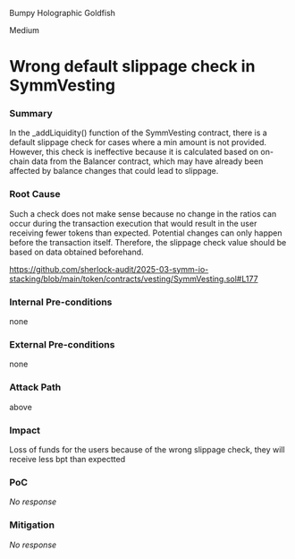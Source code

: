 Bumpy Holographic Goldfish

Medium

# Wrong default slippage check in SymmVesting

### Summary

In the _addLiquidity() function of the SymmVesting contract, there is a default slippage check for cases where a min amount is not provided. However, this check is ineffective because it is calculated based on on-chain data from the Balancer contract, which may have already been affected by balance changes that could lead to slippage.



### Root Cause

Such a check does not make sense because no change in the ratios can occur during the transaction execution that would result in the user receiving fewer tokens than expected. Potential changes can only happen before the transaction itself. Therefore, the slippage check value should be based on data obtained beforehand.

https://github.com/sherlock-audit/2025-03-symm-io-stacking/blob/main/token/contracts/vesting/SymmVesting.sol#L177

### Internal Pre-conditions

none

### External Pre-conditions

none

### Attack Path

above

### Impact

Loss of funds for the users because of the wrong slippage check, they will receive less bpt than expectted

### PoC

_No response_

### Mitigation

_No response_
